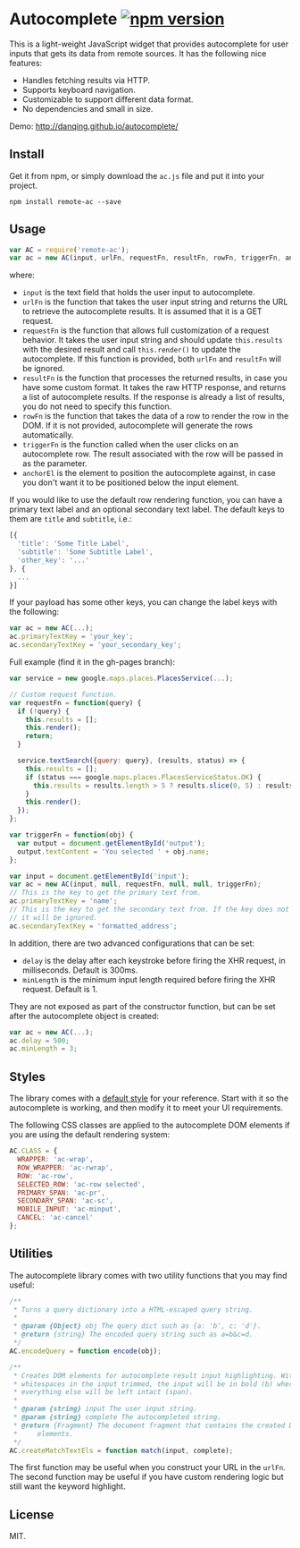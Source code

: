 # Autocomplete [![npm version](https://badge.fury.io/js/remote-ac.svg)](http://badge.fury.io/js/remote-ac)

This is a light-weight JavaScript widget that provides autocomplete for user inputs that gets its data from remote sources. It has the following nice features:

* Handles fetching results via HTTP.
* Supports keyboard navigation.
* Customizable to support different data format.
* No dependencies and small in size.

Demo: http://danqing.github.io/autocomplete/

## Install

Get it from npm, or simply download the `ac.js` file and put it into your project.

```
npm install remote-ac --save
```

## Usage

```js
var AC = require('remote-ac');
var ac = new AC(input, urlFn, requestFn, resultFn, rowFn, triggerFn, anchorEl);
```

where:

* `input` is the text field that holds the user input to autocomplete.
* `urlFn` is the function that takes the user input string and returns the URL to retrieve the autocomplete results. It is assumed that it is a GET request.
* `requestFn` is the function that allows full customization of a request behavior. It takes the user input string and should update `this.results` with the desired result and call `this.render()` to update the autocomplete. If this function is provided, both `urlFn` and `resultFn` will be ignored.
* `resultFn` is the function that processes the returned results, in case you have some custom format. It takes the raw HTTP response, and returns a list of autocomplete results. If the response is already a list of results, you do not need to specify this function.
* `rowFn` is the function that takes the data of a row to render the row in the DOM. If it is not provided, autocomplete will generate the rows automatically.
* `triggerFn` is the function called when the user clicks on an autocomplete row. The result associated with the row will be passed in as the parameter.
* `anchorEl` is the element to position the autocomplete against, in case you don't want it to be positioned below the input element.

If you would like to use the default row rendering function, you can have a primary text label and an optional secondary text label. The default keys to them are `title` and `subtitle`, i.e.:

```js
[{
  'title': 'Some Title Label',
  'subtitle': 'Some Subtitle Label',
  'other_key': '...'
}, {
  ...
}]
```

If your payload has some other keys, you can change the label keys with the following:

```js
var ac = new AC(...);
ac.primaryTextKey = 'your_key';
ac.secondaryTextKey = 'your_secondary_key';
```

Full example (find it in the gh-pages branch):

```js
var service = new google.maps.places.PlacesService(...);

// Custom request function.
var requestFn = function(query) {
  if (!query) {
    this.results = [];
    this.render();
    return;
  }

  service.textSearch({query: query}, (results, status) => {
    this.results = [];
    if (status === google.maps.places.PlacesServiceStatus.OK) {
      this.results = results.length > 5 ? results.slice(0, 5) : results;
    }
    this.render();
  });
};

var triggerFn = function(obj) {
  var output = document.getElementById('output');
  output.textContent = 'You selected ' + obj.name;
};

var input = document.getElementById('input');
var ac = new AC(input, null, requestFn, null, null, triggerFn);
// This is the key to get the primary text from.
ac.primaryTextKey = 'name';
// This is the key to get the secondary text from. If the key does not exist,
// it will be ignored.
ac.secondaryTextKey = 'formatted_address';
```

In addition, there are two advanced configurations that can be set:

* `delay` is the delay after each keystroke before firing the XHR request, in milliseconds. Default is 300ms.
* `minLength` is the minimum input length required before firing the XHR request. Default is 1.

They are not exposed as part of the constructor function, but can be set after the autocomplete object is created:

```js
var ac = new AC(...);
ac.delay = 500;
ac.minLength = 3;
```

## Styles

The library comes with a [default style](https://github.com/danqing/autocomplete/blob/master/ac.css) for your reference. Start with it so the autocomplete is working, and then modify it to meet your UI requirements.

The following CSS classes are applied to the autocomplete DOM elements if you are using the default rendering system:

```js
AC.CLASS = {
  WRAPPER: 'ac-wrap',
  ROW_WRAPPER: 'ac-rwrap',
  ROW: 'ac-row',
  SELECTED_ROW: 'ac-row selected',
  PRIMARY_SPAN: 'ac-pr',
  SECONDARY_SPAN: 'ac-sc',
  MOBILE_INPUT: 'ac-minput',
  CANCEL: 'ac-cancel'
};
```

## Utilities

The autocomplete library comes with two utility functions that you may find useful:

```js
/**
 * Turns a query dictionary into a HTML-escaped query string.
 *
 * @param {Object} obj The query dict such as {a: 'b', c: 'd'}.
 * @return {string} The encoded query string such as a=b&c=d.
 */
AC.encodeQuery = function encode(obj);

/**
 * Creates DOM elements for autocomplete result input highlighting. With the
 * whitespaces in the input trimmed, the input will be in bold (b) whereas
 * everything else will be left intact (span).
 *
 * @param {string} input The user input string.
 * @param {string} complete The autocompleted string.
 * @return {Fragment} The document fragment that contains the created DOM
 *     elements.
 */
AC.createMatchTextEls = function match(input, complete);
```

The first function may be useful when you construct your URL in the `urlFn`. The second function may be useful if you have custom rendering logic but still want the keyword highlight.

## License

MIT.

